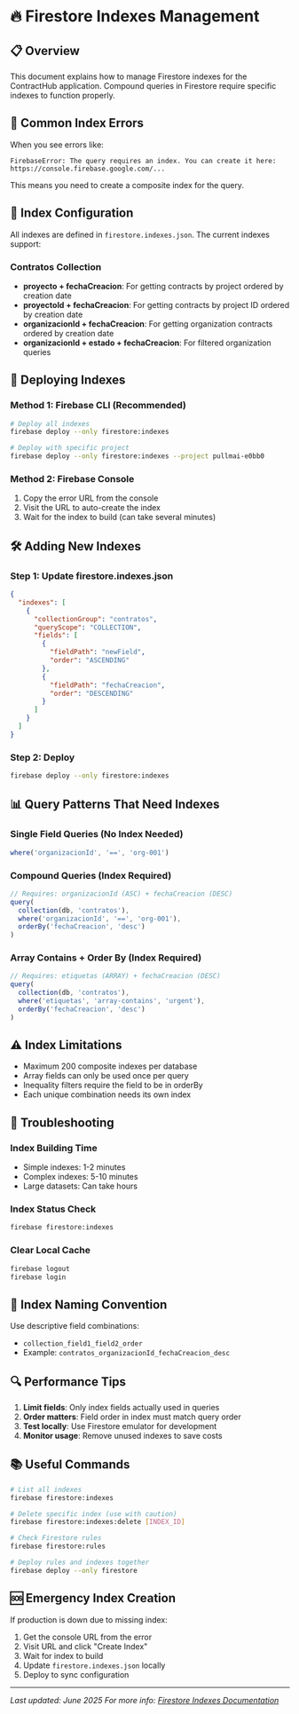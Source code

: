 # 🔥 Firestore Indexes Management

## 📋 Overview
This document explains how to manage Firestore indexes for the ContractHub application. Compound queries in Firestore require specific indexes to function properly.

## 🚨 Common Index Errors
When you see errors like:
```
FirebaseError: The query requires an index. You can create it here: https://console.firebase.google.com/...
```

This means you need to create a composite index for the query.

## 📁 Index Configuration
All indexes are defined in `firestore.indexes.json`. The current indexes support:

### Contratos Collection
- **proyecto + fechaCreacion**: For getting contracts by project ordered by creation date
- **proyectoId + fechaCreacion**: For getting contracts by project ID ordered by creation date  
- **organizacionId + fechaCreacion**: For getting organization contracts ordered by creation date
- **organizacionId + estado + fechaCreacion**: For filtered organization queries

## 🚀 Deploying Indexes

### Method 1: Firebase CLI (Recommended)
```bash
# Deploy all indexes
firebase deploy --only firestore:indexes

# Deploy with specific project
firebase deploy --only firestore:indexes --project pullmai-e0bb0
```

### Method 2: Firebase Console
1. Copy the error URL from the console
2. Visit the URL to auto-create the index
3. Wait for the index to build (can take several minutes)

## 🛠️ Adding New Indexes

### Step 1: Update firestore.indexes.json
```json
{
  "indexes": [
    {
      "collectionGroup": "contratos",
      "queryScope": "COLLECTION", 
      "fields": [
        {
          "fieldPath": "newField",
          "order": "ASCENDING"
        },
        {
          "fieldPath": "fechaCreacion", 
          "order": "DESCENDING"
        }
      ]
    }
  ]
}
```

### Step 2: Deploy
```bash
firebase deploy --only firestore:indexes
```

## 📊 Query Patterns That Need Indexes

### Single Field Queries (No Index Needed)
```typescript
where('organizacionId', '==', 'org-001')
```

### Compound Queries (Index Required)
```typescript
// Requires: organizacionId (ASC) + fechaCreacion (DESC)
query(
  collection(db, 'contratos'),
  where('organizacionId', '==', 'org-001'),
  orderBy('fechaCreacion', 'desc')
)
```

### Array Contains + Order By (Index Required)
```typescript  
// Requires: etiquetas (ARRAY) + fechaCreacion (DESC)
query(
  collection(db, 'contratos'),
  where('etiquetas', 'array-contains', 'urgent'),
  orderBy('fechaCreacion', 'desc')
)
```

## ⚠️ Index Limitations
- Maximum 200 composite indexes per database
- Array fields can only be used once per query
- Inequality filters require the field to be in orderBy
- Each unique combination needs its own index

## 🔧 Troubleshooting

### Index Building Time
- Simple indexes: 1-2 minutes
- Complex indexes: 5-10 minutes  
- Large datasets: Can take hours

### Index Status Check
```bash
firebase firestore:indexes
```

### Clear Local Cache
```bash
firebase logout
firebase login
```

## 📝 Index Naming Convention
Use descriptive field combinations:
- `collection_field1_field2_order`
- Example: `contratos_organizacionId_fechaCreacion_desc`

## 🔍 Performance Tips
1. **Limit fields**: Only index fields actually used in queries
2. **Order matters**: Field order in index must match query order
3. **Test locally**: Use Firestore emulator for development
4. **Monitor usage**: Remove unused indexes to save costs

## 📚 Useful Commands
```bash
# List all indexes
firebase firestore:indexes

# Delete specific index (use with caution)
firebase firestore:indexes:delete [INDEX_ID]

# Check Firestore rules
firebase firestore:rules

# Deploy rules and indexes together
firebase deploy --only firestore
```

## 🆘 Emergency Index Creation
If production is down due to missing index:
1. Get the console URL from the error
2. Visit URL and click "Create Index"
3. Wait for index to build
4. Update `firestore.indexes.json` locally
5. Deploy to sync configuration

---
*Last updated: June 2025*
*For more info: [Firestore Indexes Documentation](https://firebase.google.com/docs/firestore/query-data/indexing)*

